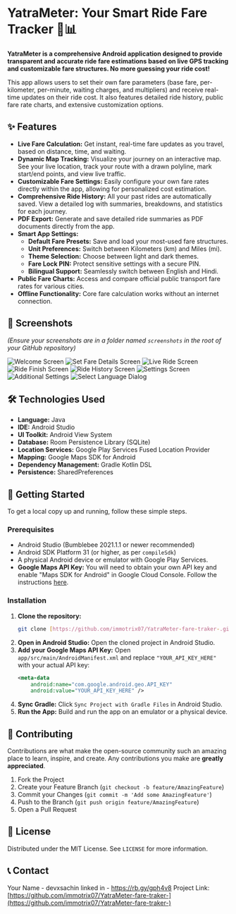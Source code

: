 # YatraMeter: Your Smart Ride Fare Tracker 🚕📊

**YatraMeter is a comprehensive Android application designed to provide transparent and accurate ride fare estimations based on live GPS tracking and customizable fare structures. No more guessing your ride cost!**

This app allows users to set their own fare parameters (base fare, per-kilometer, per-minute, waiting charges, and multipliers) and receive real-time updates on their ride cost. It also features detailed ride history, public fare rate charts, and extensive customization options.

## ✨ Features

-   **Live Fare Calculation:** Get instant, real-time fare updates as you travel, based on distance, time, and waiting.
-   **Dynamic Map Tracking:** Visualize your journey on an interactive map. See your live location, track your route with a drawn polyline, mark start/end points, and view live traffic.
-   **Customizable Fare Settings:** Easily configure your own fare rates directly within the app, allowing for personalized cost estimation.
-   **Comprehensive Ride History:** All your past rides are automatically saved. View a detailed log with summaries, breakdowns, and statistics for each journey.
-   **PDF Export:** Generate and save detailed ride summaries as PDF documents directly from the app.
-   **Smart App Settings:**
    -   **Default Fare Presets:** Save and load your most-used fare structures.
    -   **Unit Preferences:** Switch between Kilometers (km) and Miles (mi).
    -   **Theme Selection:** Choose between light and dark themes.
    -   **Fare Lock PIN:** Protect sensitive settings with a secure PIN.
    -   **Bilingual Support:** Seamlessly switch between English and Hindi.
-   **Public Fare Charts:** Access and compare official public transport fare rates for various cities.
-   **Offline Functionality:** Core fare calculation works without an internet connection.

## 📸 Screenshots

*(Ensure your screenshots are in a folder named `screenshots` in the root of your GitHub repository)*

![Welcome Screen](https://raw.githubusercontent.com/immotrix07/YatraMeter-fare-traker-/main/screenshots/welcome_screen.png)
![Set Fare Details Screen](https://raw.githubusercontent.com/immotrix07/YatraMeter-fare-traker-/main/screenshots/set_fare_details_screen.png)
![Live Ride Screen](https://raw.githubusercontent.com/immotrix07/YatraMeter-fare-traker-/main/screenshots/live_ride_screen.png)
![Ride Finish Screen](https://raw.githubusercontent.com/immotrix07/YatraMeter-fare-traker-/main/screenshots/ridde_finish_screen.png)
![Ride History Screen](https://raw.githubusercontent.com/immotrix07/YatraMeter-fare-traker-/main/screenshots/ride_history_screen.png)
![Settings Screen](https://raw.githubusercontent.com/immotrix07/YatraMeter-fare-traker-/main/screenshots/settings_screen.png)
![Additional Settings](https://raw.githubusercontent.com/immotrix07/YatraMeter-fare-traker-/main/screenshots/additional_settings.png)
![Select Language Dialog](https://raw.githubusercontent.com/immotrix07/YatraMeter-fare-traker-/main/screenshots/select_language.png)


## 🛠️ Technologies Used

-   **Language:** Java
-   **IDE:** Android Studio
-   **UI Toolkit:** Android View System
-   **Database:** Room Persistence Library (SQLite)
-   **Location Services:** Google Play Services Fused Location Provider
-   **Mapping:** Google Maps SDK for Android
-   **Dependency Management:** Gradle Kotlin DSL
-   **Persistence:** SharedPreferences

## 🚀 Getting Started

To get a local copy up and running, follow these simple steps.

### Prerequisites

-   Android Studio (Bumblebee 2021.1.1 or newer recommended)
-   Android SDK Platform 31 (or higher, as per `compileSdk`)
-   A physical Android device or emulator with Google Play Services.
-   **Google Maps API Key:** You will need to obtain your own API key and enable "Maps SDK for Android" in Google Cloud Console. Follow the instructions [here](https://developers.google.com/maps/documentation/android-sdk/start).

### Installation

1.  **Clone the repository:**
    ```bash
    git clone [https://github.com/immotrix07/YatraMeter-fare-traker-.git](https://github.com/immotrix07/YatraMeter-fare-traker-.git)
    ```
2.  **Open in Android Studio:**
    Open the cloned project in Android Studio.
3.  **Add your Google Maps API Key:**
    Open `app/src/main/AndroidManifest.xml` and replace `"YOUR_API_KEY_HERE"` with your actual API key:
    ```xml
    <meta-data
        android:name="com.google.android.geo.API_KEY"
        android:value="YOUR_API_KEY_HERE" />
    ```
4.  **Sync Gradle:**
    Click `Sync Project with Gradle Files` in Android Studio.
5.  **Run the App:**
    Build and run the app on an emulator or a physical device.

## 🤝 Contributing

Contributions are what make the open-source community such an amazing place to learn, inspire, and create. Any contributions you make are **greatly appreciated**.

1.  Fork the Project
2.  Create your Feature Branch (`git checkout -b feature/AmazingFeature`)
3.  Commit your Changes (`git commit -m 'Add some AmazingFeature'`)
4.  Push to the Branch (`git push origin feature/AmazingFeature`)
5.  Open a Pull Request

## 📄 License

Distributed under the MIT License. See `LICENSE` for more information.

## 📞 Contact

Your Name -  devxsachin
linked in -  https://rb.gy/gph4v8
Project Link: [https://github.com/immotrix07/YatraMeter-fare-traker-](https://github.com/immotrix07/YatraMeter-fare-traker-)
